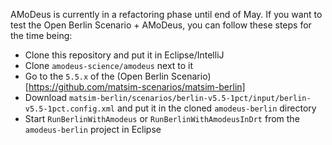 AMoDeus is currently in a refactoring phase until end of May. If you want to test the Open Berlin Scenario + AMoDeus, 
you can follow these steps for the time being:

- Clone this repository and put it in Eclipse/IntelliJ
- Clone `amodeus-science/amodeus` next to it
- Go to the `5.5.x` of the (Open Berlin Scenario)[https://github.com/matsim-scenarios/matsim-berlin]
- Download `matsim-berlin/scenarios/berlin-v5.5-1pct/input/berlin-v5.5-1pct.config.xml` and put it in the cloned `amodeus-berlin` directory
- Start `RunBerlinWithAmodeus` or `RunBerlinWithAmodeusInDrt` from the `amodeus-berlin` project in Eclipse
